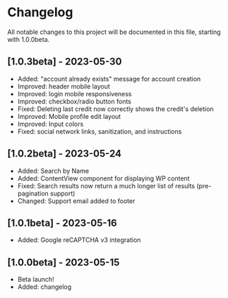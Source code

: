 # Changelog

All notable changes to this project will be documented in this file, starting with 1.0.0beta.

## [1.0.3beta] - 2023-05-30

- Added: "account already exists" message for account creation
- Improved: header mobile layout
- Improved: login mobile responsiveness
- Improved: checkbox/radio button fonts
- Fixed: Deleting last credit now correctly shows the credit's deletion
- Improved: Mobile profile edit layout
- Improved: Input colors
- Fixed: social network links, sanitization, and instructions

## [1.0.2beta] - 2023-05-24

- Added: Search by Name
- Added: ContentView component for displaying WP content
- Fixed: Search results now return a much longer list of results (pre-pagination support)
- Changed: Support email added to footer

## [1.0.1beta] - 2023-05-16

- Added: Google reCAPTCHA v3 integration

## [1.0.0beta] - 2023-05-15

- Beta launch!
- Added: changelog
